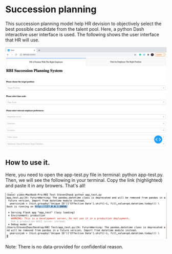 # Succession planning
This succession planning model help HR devision to objectively select the best possible candidate from the talent pool. Here, a python Dash interactive user interface is used. The following shows the user interface that HR will use.

![](/image/UI.png)


## How to use it.
Here, you need to open the app-test.py file in terminal: python app-test.py. Then, we will see the following in your terminal. Copy the link (highlighted) and paste it in any browers. That's all!

![](/image/terminal.png)


Note: There is no data-provided for confidential reason.  

